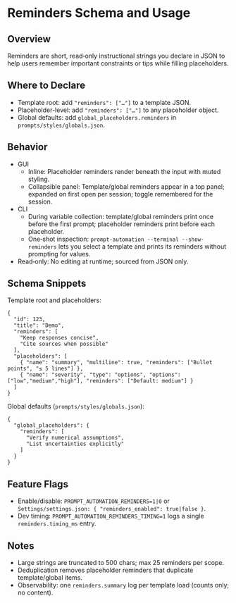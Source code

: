 Reminders Schema and Usage
==========================

Overview
--------
Reminders are short, read‑only instructional strings you declare in JSON to help users remember important constraints or tips while filling placeholders.

Where to Declare
----------------
- Template root: add `"reminders": ["…"]` to a template JSON.
- Placeholder-level: add `"reminders": ["…"]` to any placeholder object.
- Global defaults: add `global_placeholders.reminders` in `prompts/styles/globals.json`.

Behavior
--------
- GUI
  - Inline: Placeholder reminders render beneath the input with muted styling.
  - Collapsible panel: Template/global reminders appear in a top panel; expanded on first open per session; toggle remembered for the session.
- CLI
  - During variable collection: template/global reminders print once before the first prompt; placeholder reminders print before each placeholder.
  - One‑shot inspection: `prompt-automation --terminal --show-reminders` lets you select a template and prints its reminders without prompting for values.
- Read‑only: No editing at runtime; sourced from JSON only.

Schema Snippets
---------------
Template root and placeholders:

```jsonc
{
  "id": 123,
  "title": "Demo",
  "reminders": [
    "Keep responses concise",
    "Cite sources when possible"
  ],
  "placeholders": [
    { "name": "summary", "multiline": true, "reminders": ["Bullet points", "≤ 5 lines"] },
    { "name": "severity", "type": "options", "options": ["low","medium","high"], "reminders": ["Default: medium"] }
  ]
}
```

Global defaults (`prompts/styles/globals.json`):

```jsonc
{
  "global_placeholders": {
    "reminders": [
      "Verify numerical assumptions",
      "List uncertainties explicitly"
    ]
  }
}
```

Feature Flags
-------------
- Enable/disable: `PROMPT_AUTOMATION_REMINDERS=1|0` or `Settings/settings.json: { "reminders_enabled": true|false }`.
- Dev timing: `PROMPT_AUTOMATION_REMINDERS_TIMING=1` logs a single `reminders.timing_ms` entry.

Notes
-----
- Large strings are truncated to 500 chars; max 25 reminders per scope.
- Deduplication removes placeholder reminders that duplicate template/global items.
- Observability: one `reminders.summary` log per template load (counts only; no content).

